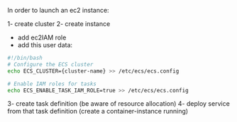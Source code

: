 In order to launch an ec2 instance:

1- create cluster
2- create instance

- add ec2IAM role
- add this user data:
```bash
#!/bin/bash
# Configure the ECS cluster
echo ECS_CLUSTER={cluster-name} >> /etc/ecs/ecs.config

# Enable IAM roles for tasks
echo ECS_ENABLE_TASK_IAM_ROLE=true >> /etc/ecs/ecs.config
```
3- create task definition (be aware of resource allocation)
4- deploy service from that task definition (create a container-instance running)

